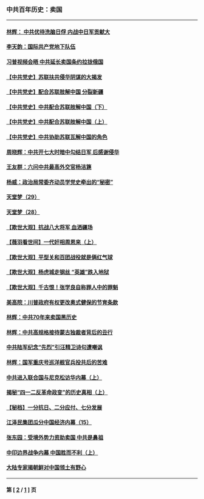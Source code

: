 ### 中共百年历史：卖国
---
#### [林辉： 中共优待洗脑日俘 内战中日军贡献大](../../pages/nf1176117/n13624644.md?03300430) 
#### [李天韵：国际共产党地下队伍](../../pages/nf1176117/n13611808.md?03300430) 
#### [习普视频会晤 中共延长卖国条约拉拢俄国](../../pages/nf1176117/n13060971.md?03300430) 
#### [【中共党史】苏联扶共侵华阴谋的大揭发](../../pages/nf1176117/n13056050.md?03300430) 
#### [【中共党史】配合苏联肢解中国 分裂新疆](../../pages/nf1176117/n13040700.md?03300430) 
#### [【中共党史】中共配合苏联肢解中国（下）](../../pages/nf1176117/n13035660.md?03300430) 
#### [【中共党史】中共配合苏联肢解中国（上）](../../pages/nf1176117/n13030262.md?03300430) 
#### [【中共党史】中共协助苏联瓦解中国的角色](../../pages/nf1176117/n13018109.md?03300430) 
#### [周晓辉：中共开七大时暗中勾结日军 后感谢侵华](../../pages/nf1176117/n12921960.md?03300430) 
#### [王友群：六问中共最高外交官杨洁篪](../../pages/nf1176117/n12836495.md?03300430) 
#### [杨威：政治局常委齐动员学党史牵出的“秘密”](../../pages/nf1176117/n12764642.md?03300430) 
#### [天堂梦（29）](../../pages/nf1176117/n12408465.md?03300430) 
#### [天堂梦（28）](../../pages/nf1176117/n12408309.md?03300430) 
#### [【欺世大观】抗战八大将军 血洒疆场](../../pages/nf1176117/n12357044.md?03300430) 
#### [【薇羽看世间】一代奸相周恩来（上）](../../pages/nf1176117/n12401109.md?03300430) 
#### [【欺世大观】平型关和百团战役就是俩红气球](../../pages/nf1176117/n12359157.md?03300430) 
#### [【欺世大观】杨虎城走钢丝 “英雄”跌入地狱](../../pages/nf1176117/n12358840.md?03300430) 
#### [【欺世大观】千古恨！张学良自称罪人中的罪魁](../../pages/nf1176117/n12358629.md?03300430) 
#### [美高院：川普政府有权更改奥式健保的节育条款](../../pages/nf1176117/n12242171.md?03300430) 
#### [林辉：中共70年来卖国黑历史](../../pages/nf1176117/n11552181.md?03300430) 
#### [林辉：中共高规格接待蒙古独裁者背后的丑行](../../pages/nf1176117/n11225005.md?03300430) 
#### [中共陆军纪念“先烈”引汪精卫诗句遭嘲讽](../../pages/nf1176117/n11153345.md?03300430) 
#### [林辉：国军重庆号巡洋舰官兵投共后的苦难](../../pages/nf1176117/n10997801.md?03300430) 
#### [中共进入联合国与尼克松访华内幕（上）](../../pages/nf1176117/n10138788.md?03300430) 
#### [揭秘“四一二反革命政变”的历史真相（上）](../../pages/nf1176117/n9996650.md?03300430) 
#### [【秘档】一分抗日、二分应付、七分发展](../../pages/nf1176117/n9331484.md?03300430) 
#### [江泽民集团瓜分中国经济内幕（15）](../../pages/nf1176117/n9268584.md?03300430) 
#### [张东园：受境外势力资助卖国 中共是鼻祖](../../pages/nf1176117/n9272480.md?03300430) 
#### [中印边界战争内幕 中国胜而不利（上）](../../pages/nf1176117/n9252458.md?03300430) 
#### [大陆专家揭朝鲜对中国领土有野心](../../pages/nf1176117/n9074056.md?03300430) 

---
#### 第 [ [2](./2.md?03300430) / [1](./1.md?03300430) ] 页
